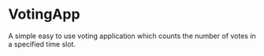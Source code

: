 # VotingApp
A simple easy to use voting application which counts the number of votes in a specified time slot.
